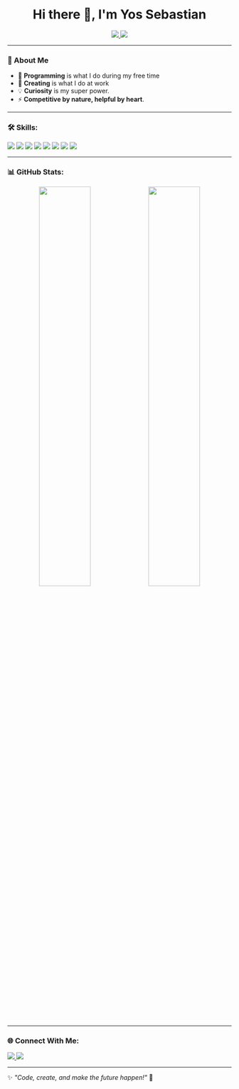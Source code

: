 <h1 align="center">Hi there 👋, I'm Yos Sebastian</h1>

<p align="center">
  <a href="https://yossebastiands.github.io/">
    <img src="https://img.shields.io/badge/-My%20Portfolio-0A66C2?style=for-the-badge&logo=github&logoColor=white" />
  </a>
  <a href="mailto:yossebastiands@gmail.com">
    <img src="https://img.shields.io/badge/Gmail-D14836?style=for-the-badge&logo=gmail&logoColor=white" />
  </a>
</p>

---

### 🚀 About Me
- 🎯 **Programming** is what I do during my free time
- 🤖 **Creating** is what I do at work
- 💡 **Curiosity** is my super power.
- ⚡ **Competitive by nature, helpful by heart**.

---

### 🛠️ Skills:
<p align="left">
  <img src="https://img.shields.io/badge/Python-3776AB?style=for-the-badge&logo=python&logoColor=white" />
  <img src="https://img.shields.io/badge/JavaScript-F7DF1E?style=for-the-badge&logo=javascript&logoColor=black" />
  <img src="https://img.shields.io/badge/HTML5-E34F26?style=for-the-badge&logo=html5&logoColor=white" />
  <img src="https://img.shields.io/badge/CSS3-1572B6?style=for-the-badge&logo=css3&logoColor=white" />
  <img src="https://img.shields.io/badge/Linux-FCC624?style=for-the-badge&logo=linux&logoColor=black" />
  <img src="https://img.shields.io/badge/Git-F05032?style=for-the-badge&logo=git&logoColor=white" />
  <img src="https://img.shields.io/badge/Java-ED8B00?style=for-the-badge&logo=java&logoColor=white" />
  <img src="https://img.shields.io/badge/Lua-2C2D72?style=for-the-badge&logo=lua&logoColor=white" />
</p>

---

### 📊 GitHub Stats:
<p align="center">
  <img width="48%" src="https://github-readme-stats.vercel.app/api?username=yossebastiands&show_icons=true&theme=tokyonight" />
  <img width="48%" src="https://github-readme-streak-stats.herokuapp.com/?user=yossebastiands&theme=tokyonight" />
</p>

---

### 🌐 Connect With Me:
<p align="left">
  <a href="https://github.com/yossebastiands" target="_blank">
    <img src="https://img.shields.io/badge/GitHub-181717?style=for-the-badge&logo=github&logoColor=white" />
  </a>
  <a href="mailto:yossebastiands@gmail.com">
    <img src="https://img.shields.io/badge/Gmail-D14836?style=for-the-badge&logo=gmail&logoColor=white" />
  </a>
</p>

---

✨ *"Code, create, and make the future happen!"* 🚀
